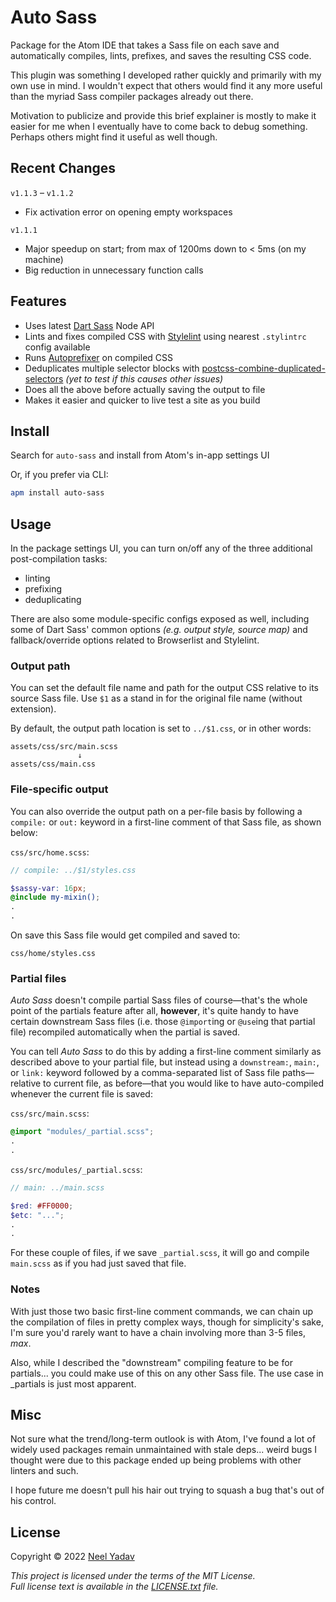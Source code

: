 
# Auto Sass

Package for the Atom IDE that takes a Sass file on each save and automatically compiles, lints, prefixes, and saves the resulting CSS code.

This plugin was something I developed rather quickly and primarily with my own use in mind. I wouldn't expect that others would find it any more useful than the myriad Sass compiler packages already out there.

Motivation to publicize and provide this brief explainer is mostly to make it easier for me when I eventually have to come back to debug something. Perhaps others might find it useful as well though.

## Recent Changes
`v1.1.3` – `v1.1.2`
- Fix activation error on opening empty workspaces

`v1.1.1`
- Major speedup on start; from max of 1200ms down to < 5ms (on my machine)
- Big reduction in unnecessary function calls

## Features
 - Uses latest [Dart Sass](https://github.com/sass/dart-sass) Node API
 - Lints and fixes compiled CSS with [Stylelint](https://github.com/stylelint/stylelint) using nearest `.stylintrc` config available
 - Runs [Autoprefixer](https://github.com/postcss/autoprefixer) on compiled CSS
 - Deduplicates multiple selector blocks with [postcss-combine-duplicated-selectors](https://github.com/ChristianMurphy/postcss-combine-duplicated-selectors) _(yet to test if this causes other issues)_
 - Does all the above before actually saving the output to file
 - Makes it easier and quicker to live test a site as you build

## Install

Search for `auto-sass` and install from Atom's in-app settings UI

Or, if you prefer via CLI:
```bash
apm install auto-sass
```

## Usage

In the package settings UI, you can turn on/off any of the three additional post-compilation tasks:
* linting
* prefixing
* deduplicating

There are also some module-specific configs exposed as well, including some of Dart Sass' common options _(e.g. output style, source map)_ and fallback/override options related to Browserlist and Stylelint.

### Output path
You can set the default file name and path for the output CSS relative to its source Sass file. Use `$1` as a stand in for the original file name (without extension).

By default, the output path location is set to `../$1.css`, or in other words:
```
assets/css/src/main.scss
               ↓
assets/css/main.css
```

### File-specific output

You can also override the output path on a per-file basis by following a `compile:` or `out:` keyword in a first-line comment of that Sass file, as shown below:

`css/src/home.scss`:
```scss
// compile: ../$1/styles.css

$sassy-var: 16px;
@include my-mixin();
.
.
```
On save this Sass file would get compiled and saved to:

`css/home/styles.css`

### Partial files

_Auto Sass_ doesn't compile partial Sass files of course—that's the whole point of the partials feature after all, **however**, it's quite handy to have certain downstream Sass files (i.e. those `@import`ing or `@use`ing that partial file) recompiled automatically when the partial is saved.

You can tell _Auto Sass_ to do this by adding a first-line comment similarly as described above to your partial file, but instead using a `downstream:`, `main:`, or `link:` keyword followed by a comma-separated list of Sass file paths—relative to current file, as before—that you would like to have auto-compiled whenever the current file is saved:

`css/src/main.scss`:
```scss
@import "modules/_partial.scss";
.
.
```

`css/src/modules/_partial.scss`:
```scss
// main: ../main.scss

$red: #FF0000;
$etc: "...";
.
.
```

For these couple of files, if we save `_partial.scss`, it will go and compile `main.scss` as if you had just saved that file.

### Notes

With just those two basic first-line comment commands, we can chain up the compilation of files in pretty complex ways, though for simplicity's sake, I'm sure you'd rarely want to have a chain involving more than 3-5 files, _max_.

Also, while I described the "downstream" compiling feature to be for partials... you could make use of this on any other Sass file. The use case in _partials is just most apparent.

## Misc

Not sure what the trend/long-term outlook is with Atom, I've found a lot of widely used packages remain unmaintained with stale deps... weird bugs I thought were due to this package ended up being problems with other linters and such.

I hope future me doesn't pull his hair out trying to squash a bug that's out of his control.

## License

Copyright © 2022 [Neel Yadav](https://neelyadav.com)

_This project is licensed under the terms of the MIT License._<br>_Full license text is available in the [LICENSE.txt](https://github.com/nlydv/auto-sass/blob/master/LICENSE.txt) file._
